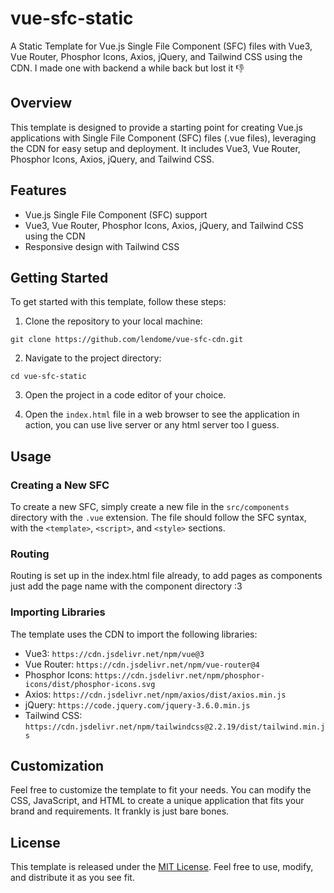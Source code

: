 # vue-sfc-static

A Static Template for Vue.js Single File Component (SFC) files with Vue3, Vue Router, Phosphor Icons, Axios, jQuery, and Tailwind CSS using the CDN. I made one with backend a while back but lost it 👎

## Overview

This template is designed to provide a starting point for creating Vue.js applications with Single File Component (SFC) files (.vue files), leveraging the CDN for easy setup and deployment. It includes Vue3, Vue Router, Phosphor Icons, Axios, jQuery, and Tailwind CSS.

## Features

- Vue.js Single File Component (SFC) support
- Vue3, Vue Router, Phosphor Icons, Axios, jQuery, and Tailwind CSS using the CDN
- Responsive design with Tailwind CSS

## Getting Started

To get started with this template, follow these steps:

1. Clone the repository to your local machine:

```
git clone https://github.com/lendome/vue-sfc-cdn.git
```

2. Navigate to the project directory:

```
cd vue-sfc-static
```

3. Open the project in a code editor of your choice.

4. Open the `index.html` file in a web browser to see the application in action, you can use live server or any html server too I guess.

## Usage

### Creating a New SFC

To create a new SFC, simply create a new file in the `src/components` directory with the `.vue` extension. The file should follow the SFC syntax, with the `<template>`, `<script>`, and `<style>` sections.

### Routing

Routing is set up in the index.html file already, to add pages as components just add the page name with the component directory :3

### Importing Libraries

The template uses the CDN to import the following libraries:

- Vue3: `https://cdn.jsdelivr.net/npm/vue@3`
- Vue Router: `https://cdn.jsdelivr.net/npm/vue-router@4`
- Phosphor Icons: `https://cdn.jsdelivr.net/npm/phosphor-icons/dist/phosphor-icons.svg`
- Axios: `https://cdn.jsdelivr.net/npm/axios/dist/axios.min.js`
- jQuery: `https://code.jquery.com/jquery-3.6.0.min.js`
- Tailwind CSS: `https://cdn.jsdelivr.net/npm/tailwindcss@2.2.19/dist/tailwind.min.js`

## Customization

Feel free to customize the template to fit your needs. You can modify the CSS, JavaScript, and HTML to create a unique application that fits your brand and requirements. It frankly is just bare bones.

## License

This template is released under the [MIT License](LICENSE). Feel free to use, modify, and distribute it as you see fit.
